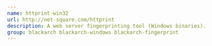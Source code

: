 ```yaml
---
name: httprint-win32
url: http://net-square.com/httprint
description: A web server fingerprinting tool (Windows binaries).
group: blackarch blackarch-windows blackarch-fingerprint
---
```

